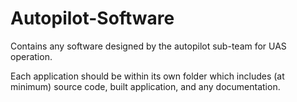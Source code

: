 # Autopilot-Software
Contains any software designed by the autopilot sub-team for UAS operation.

Each application should be within its own folder which includes (at minimum) source code, built application, and any documentation.
